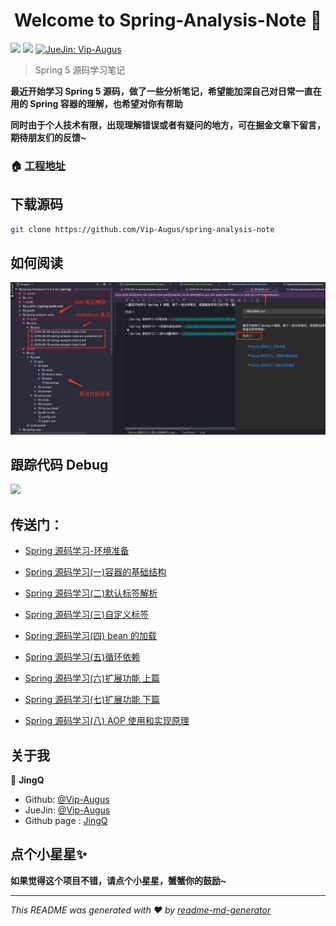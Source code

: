 <h1 align="center">Welcome to Spring-Analysis-Note 👋</h1>
<p>
  <img src="https://img.shields.io/badge/version-1.0.0-blue.svg?cacheSeconds=2592000" />
  <img src="https://img.shields.io/badge/Spring-Spring5.0-Blue.svg?cacheSeconds=2592000"/>
  <a href="https://juejin.im/user/58782b471b69e6005823ab38">
    <img alt="JueJin: Vip-Augus" src="https://b-gold-cdn.xitu.io/v3/static/img/logo.a7995ad.svg" target="_blank" height="25" width="60" />
  </a>
</p>

> Spring 5 源码学习笔记

**最近开始学习 Spring 5 源码，做了一些分析笔记，希望能加深自己对日常一直在用的 Spring 容器的理解，也希望对你有帮助**

**同时由于个人技术有限，出现理解错误或者有疑问的地方，可在掘金文章下留言，期待朋友们的反馈~**


### 🏠 [工程地址](https://github.com/Vip-Augus/spring-analysis-note)

## 下载源码

```sh
git clone https://github.com/Vip-Augus/spring-analysis-note
```

## 如何阅读

![](spring-analysis-note/note/pics/spring_analysis_note.png)

## 跟踪代码 Debug

![](spring-analysis-note/note/pics/spring5/circle_reference_debug.gif)

## 传送门：

- [Spring 源码学习-环境准备](./spring-analysis-note/note/2019-06-08-spring-analysis-note-env-prepared.md)

- [Spring 源码学习(一)容器的基础结构](./spring-analysis-note/note/2019-06-08-spring-analysis-note-1.md)

- [Spring 源码学习(二)默认标签解析](./spring-analysis-note/note/2019-06-14-spring-analysis-note-2.md)

- [Spring 源码学习(三)自定义标签](./spring-analysis-note/note/2019-06-16-spring-analysis-note-3.md)

- [Spring 源码学习(四) bean 的加载](./spring-analysis-note/note/2019-06-19-spring-analysis-note-4.md)

- [Spring 源码学习(五)循环依赖](./spring-analysis-note/note/2019-06-21-spring-analysis-note-5.md)

- [Spring 源码学习(六)扩展功能 上篇](./spring-analysis-note/note/2019-06-25-spring-analysis-note-6.md)

- [Spring 源码学习(七)扩展功能 下篇](./spring-analysis-note/note/2019-06-30-spring-analysis-note-7.md)

- [Spring 源码学习(八) AOP 使用和实现原理](./spring-analysis-note/note/2019-07-17-spring-analysis-note-8.md)



## 关于我

👤 **JingQ**

* Github: [@Vip-Augus](https://github.com/Vip-Augus)
* JueJin: [@Vip-Augus](https://juejin.im/user/58782b471b69e6005823ab38)
* Github page : [JingQ](http://vip-augus.github.io)

## 点个小星星✨

**如果觉得这个项目不错，请点个小星星，蟹蟹你的鼓励~**

***
_This README was generated with ❤️ by [readme-md-generator](https://github.com/kefranabg/readme-md-generator)_
